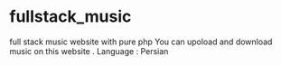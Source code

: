 # fullstack_music
full stack music website with pure php
You can upoload and download music on this website . 
Language : Persian
